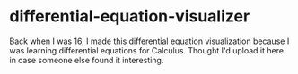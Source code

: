 # differential-equation-visualizer
Back when I was 16, I made this differential equation visualization because I was learning differential equations for Calculus. Thought I'd upload it here in case someone else found it interesting.
